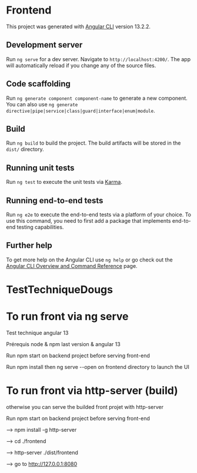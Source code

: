 # Frontend

This project was generated with [Angular CLI](https://github.com/angular/angular-cli) version 13.2.2.

## Development server

Run `ng serve` for a dev server. Navigate to `http://localhost:4200/`. The app will automatically reload if you change any of the source files.

## Code scaffolding

Run `ng generate component component-name` to generate a new component. You can also use `ng generate directive|pipe|service|class|guard|interface|enum|module`.

## Build

Run `ng build` to build the project. The build artifacts will be stored in the `dist/` directory.

## Running unit tests

Run `ng test` to execute the unit tests via [Karma](https://karma-runner.github.io).

## Running end-to-end tests

Run `ng e2e` to execute the end-to-end tests via a platform of your choice. To use this command, you need to first add a package that implements end-to-end testing capabilities.

## Further help

To get more help on the Angular CLI use `ng help` or go check out the [Angular CLI Overview and Command Reference](https://angular.io/cli) page.

# TestTechniqueDougs

# To run front via ng serve 

Test technique angular 13

Prérequis node & npm last version & angular 13

Run npm start on backend project before serving front-end

Run npm install then ng serve --open on frontend directory to launch the UI

# To run front via http-server (build)
otherwise you can serve the builded front projet with http-server

Run npm start on backend project before serving front-end

--> npm install -g http-server

--> cd ./frontend

--> http-server ./dist/frontend

--> go to http://127.0.0.1:8080

